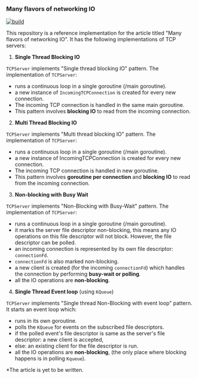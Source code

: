 ### Many flavors of networking IO

[![build](https://github.com/SarthakMakhija/many-flavors-of-networking-io/actions/workflows/build.yml/badge.svg)](https://github.com/SarthakMakhija/many-flavors-of-networking-io/actions/workflows/build.yml)

This repository is a reference implementation for the article titled "Many flavors of networking IO". 
It has the following implementations of TCP servers:

1. **Single Thread Blocking IO**

`TCPServer` implements "Single thread blocking IO" pattern. The implementation of `TCPServer`:

- runs a continuous loop in a single goroutine (/main goroutine).
- a new instance of `IncomingTCPConnection` is created for every new connection.
- The incoming TCP connection is handled in the same main goroutine.
- This pattern involves **blocking IO** to read from the incoming connection.

2. **Multi Thread Blocking IO**

`TCPServer` implements "Multi thread blocking IO" pattern. The implementation of `TCPServer`:

- runs a continuous loop in a single goroutine (/main goroutine).
- a new instance of IncomingTCPConnection is created for every new connection.
- The incoming TCP connection is handled in new goroutine.
- This pattern involves **goroutine per connection** and **blocking IO** to read from the incoming connection.

3. **Non-blocking with Busy Wait**

`TCPServer` implements "Non-Blocking with Busy-Wait" pattern. The implementation of `TCPServer`:

- runs a continuous loop in a single goroutine (/main goroutine).
- it marks the server file descriptor non-blocking, this means any IO operations on this file descriptor will not block. However, the file descriptor can be polled.
- an incoming connection is represented by its own file descriptor: `connectionFd`.
- `connectionFd` is also marked non-blocking.
- a new client is created (for the incoming `connectionFd`) which handles the connection by performing **busy-wait or polling**.
- all the IO operations are **non-blocking**.

4. **Single Thread Event loop** (using `KQueue`)

`TCPServer` implements "Single thread Non-Blocking with event loop" pattern. It starts an event loop which:

- runs in its own goroutine.
- polls the `KQueue` for events on the subscribed file descriptors.
- if the polled event's file descriptor is same as the server's file descriptor: a new client is accepted,
- else: an existing client for the file descriptor is run.
- all the IO operations are **non-blocking**, (the only place where blocking happens is in polling `Kqueue`).

*The article is yet to be written.
